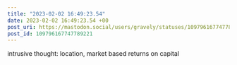 ```yaml
---
title: "2023-02-02 16:49:23.54"
date: 2023-02-02 16:49:23.54 +00
post_uri: https://mastodon.social/users/gravely/statuses/109796167747789221
post_id: 109796167747789221
---
```

intrusive thought: location, market based returns on capital


